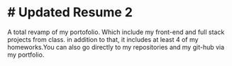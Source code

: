 # # Updated Resume 2

A total revamp of my portofolio. Which include my front-end and full stack projects from class. in addition to that, it includes at least 4 of my homeworks.You can also go directly to my repositories and my git-hub via my portfolio.
